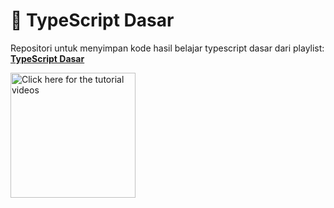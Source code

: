 # 🥽 TypeScript Dasar

Repositori untuk menyimpan kode hasil belajar typescript dasar dari playlist:
**[TypeScript Dasar](https://www.youtube.com/watch?v=CJ4cWe-jXBg&list=PLnQvfeVegcJbjCnML6FdusK-rl-oDRMXJ)**

<a target="_blank" href="https://www.youtube.com/watch?v=CJ4cWe-jXBg&list=PLnQvfeVegcJbjCnML6FdusK-rl-oDRMXJ"><img alt="Click here for the tutorial videos" src="https://raw.githubusercontent.com/jacques-blom/recoil-design-tool/01-context/video.png" width="200" /></a>

